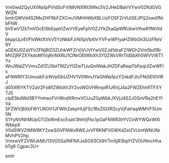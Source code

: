 Vm0wd2QyUXlWa1pPVldScFVtMVNXRll3Wkc5V2JHeDBaVVYwV0ZKdGVGWlZN
bmhQWVd4S2MxZHFRbFZXCmJVMHhWbXBLUzFOSFZrVlJiSEJPQ2swd1NrbFhW
bVEwV1ZkTmVGcElSbEppVlZwVVEyeFplV0ZJYkZkaQpWRUkwVlhwR1NtVldV
bkppUjJ4VFlsWktXVkV5YzNkbFJrNXpVbXhrYVFwWFIyaHZWbGh3UzFReVRY
aGEKU0ZaVFlrZFNjRlZ0ZUhkWFZrVjVUVlYwV0ZJd1draFZiWGh2Vm5kd1Rr
MVZjRFZXYkdoM1VqRnNXRlJ1ClNrOEtWbXh3Y0ZWcVRrTldSbXh5WVVWT1Yx
WnJWalZVVmxZd1ZUSktTRlZzY0ZwTlJuQnlWakJHZDFaRwpTbFpqUlZwWFls
aFNWRlY2UmxabFJrNVpDbUZHV1V0WmJYaGhWa1pzY2xkdFJtcFNiSEI0VlRJ
d05XRlYKTVZaV2FsWlZWbXh3Y2xsWGVHRmpiR1J6VjJ4a2FWZEhhRTFXYTJS
clpESkdWd3BYYmtwcFVrWndXRmxVClJuZGpWbkJXVjJ4S2JGSnVRa2hEYlVa
SFZWVjBXbFl6YUROV1JFWlhZekpHUjFSc1RsZGlXR2cyVjFaVwpWMVF5Um5N
S1YyNVNhMUpGTlZkWmExcExaV3hhVjFkc1pGaFNWR3hYV2xWYWQxWXlWbkpX
V0dSWVZtMW8KY2xwSGVFNWxRWEJvVFRKNFVGWXdZelZVUmtWNUNrMVhPV2hp
VmxwVFZVWlJkMU13VG5Sa1NFNXJaSG93Ck9VTm5jR3hpYlZVOUNncHhabTg9
Cgpxc3U=

emh
